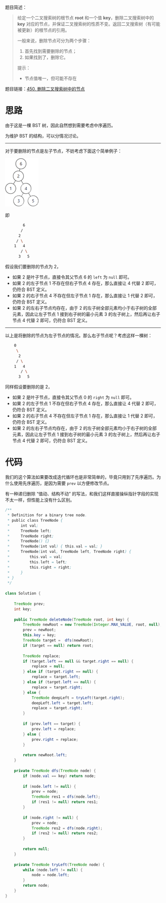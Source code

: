 题目简述：

> 给定一个二叉搜索树的根节点 **root** 和一个值 **key**，删除二叉搜索树中的 **key** 对应的节点，并保证二叉搜索树的性质不变。返回二叉搜索树（有可能被更新）的根节点的引用。
>
> 一般来说，删除节点可分为两个步骤：
>
> 1. 首先找到需要删除的节点；
> 2. 如果找到了，删除它。
>
> 提示：
>
> - 节点值唯一，但可能不存在

题目链接：[450. 删除二叉搜索树中的节点](https://leetcode.cn/problems/delete-node-in-a-bst/)

# 思路

由于这是一棵 BST 树，因此自然想到需要考虑中序遍历。

为维护 BST 的结构，可以分情况讨论。

---

对于要删除的节点是左子节点，不妨考虑下面这个简单例子：

![BST例子](images/450.png)

即

```bash
        6
       /
      2
     / \
    1   4
       / \
      3   5
```

假设我们要删除的节点为 2，

- 如果 2 是叶子节点，直接令其父节点 6 的 `left` 为 `null` 即可。
- 如果 2 的左子节点 1 不存在但右子节点 4 存在，那么直接让 4 代替 2 即可，仍符合 BST 定义。
- 如果 2 的右子节点 4 不存在但左子节点 1 存在，那么直接让 1 代替 2 即可，仍符合 BST 定义。
- 如果 2 的左右子节点均存在，由于 2 的左子树全部元素均小于右子树的全部元素，因此让左子节点 1 接到右子树的最小元素 3 的左子树上，然后再让右子节点 4 代替 2 即可，仍符合 BST 定义。

---

以上是将删除的节点为左子节点的情况。那么右子节点呢？考虑这样一棵树：

```bash
    0
     \
      2
     / \
    1   4
       / \
      3   5
```

同样假设要删除的是 2，

- 如果 2 是叶子节点，直接令其父节点 0 的 `right` 为 `null` 即可。
- 如果 2 的左子节点 1 不存在但右子节点 4 存在，那么直接让 4 代替 2 即可，仍符合 BST 定义。
- 如果 2 的右子节点 4 不存在但左子节点 1 存在，那么直接让 1 代替 2 即可，仍符合 BST 定义。
- 如果 2 的左右子节点均存在，由于 2 的左子树全部元素均小于右子树的全部元素，因此让左子节点 1 接到右子树的最小元素 3 的左子树上，然后再让右子节点 4 代替 2 即可，仍符合 BST 定义。

# 代码

我们的这个算法如果要改成迭代循环也是非常简单的，毕竟只用到了先序遍历。为什么使用先序遍历，是因为需要 `prev` 以方便修改节点。

有一种递归删除 “值动、结构不动” 的写法，和我们这样直接操纵指针字段的实现不太一样，但性能上没有什么区别。

```java
/**
 * Definition for a binary tree node.
 * public class TreeNode {
 *     int val;
 *     TreeNode left;
 *     TreeNode right;
 *     TreeNode() {}
 *     TreeNode(int val) { this.val = val; }
 *     TreeNode(int val, TreeNode left, TreeNode right) {
 *         this.val = val;
 *         this.left = left;
 *         this.right = right;
 *     }
 * }
 */

class Solution {

    TreeNode prev;
    int key;

    public TreeNode deleteNode(TreeNode root, int key) {
        TreeNode newRoot = new TreeNode(Integer.MAX_VALUE, root, null);
        prev = newRoot;
        this.key = key;
        TreeNode target =  dfs(newRoot);
        if (target == null) return root;

        TreeNode replace;
        if (target.left == null && target.right == null) {
            replace = null;
        } else if (target.right == null) {
            replace = target.left;
        } else if (target.left == null) {
            replace = target.right;
        } else {
            TreeNode deepLeft = tryLeft(target.right);
            deepLeft.left = target.left;
            replace = target.right;
        }

        if (prev.left == target) {
            prev.left = replace;
        } else {
            prev.right = replace;
        }

        return newRoot.left;
    }

    private TreeNode dfs(TreeNode node) {
        if (node.val == key) return node;

        if (node.left != null) {
            prev = node;
            TreeNode res1 = dfs(node.left);
            if (res1 != null) return res1;
        }

        if (node.right != null) {
            prev = node;
            TreeNode res2 = dfs(node.right);
            if (res2 != null) return res2;
        }

        return null;
    }

    private TreeNode tryLeft(TreeNode node) {
        while (node.left != null) {
            node = node.left;
        }
        return node;
    }
}
```

